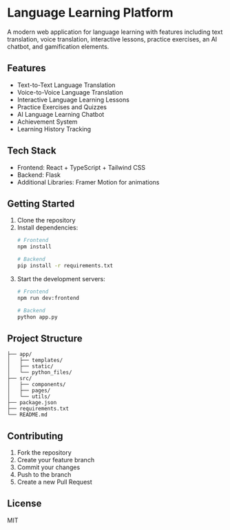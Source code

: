 # Language Learning Platform

A modern web application for language learning with features including text translation, voice translation, interactive lessons, practice exercises, an AI chatbot, and gamification elements.

## Features

- Text-to-Text Language Translation
- Voice-to-Voice Language Translation
- Interactive Language Learning Lessons
- Practice Exercises and Quizzes
- AI Language Learning Chatbot
- Achievement System
- Learning History Tracking

## Tech Stack

- Frontend: React + TypeScript + Tailwind CSS
- Backend: Flask
- Additional Libraries: Framer Motion for animations

## Getting Started

1. Clone the repository
2. Install dependencies:
   ```bash
   # Frontend
   npm install

   # Backend
   pip install -r requirements.txt
   ```
3. Start the development servers:
   ```bash
   # Frontend
   npm run dev:frontend

   # Backend
   python app.py
   ```

## Project Structure

```
├── app/
│   ├── templates/
│   ├── static/
│   └── python_files/
├── src/
│   ├── components/
│   ├── pages/
│   └── utils/
├── package.json
├── requirements.txt
└── README.md
```

## Contributing

1. Fork the repository
2. Create your feature branch
3. Commit your changes
4. Push to the branch
5. Create a new Pull Request

## License

MIT
